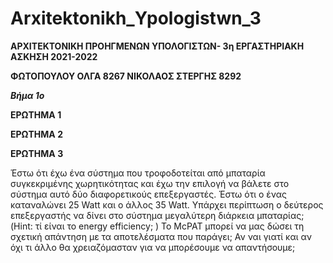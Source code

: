 # Arxitektonikh_Ypologistwn_3

**ΑΡΧΙΤΕΚΤΟΝΙΚΗ ΠΡΟΗΓΜΕΝΩΝ ΥΠΟΛΟΓΙΣΤΩΝ- 3η ΕΡΓΑΣΤΗΡΙΑΚΗ ΑΣΚΗΣΗ 2021-2022**

**ΦΩΤΟΠΟΥΛΟΥ ΟΛΓΑ 8267 ΝΙΚΟΛΑΟΣ ΣΤΕΡΓΗΣ 8292**

_**Βήμα 1ο**_

**ΕΡΩΤΗΜΑ 1**

**ΕΡΩΤΗΜΑ 2**

**ΕΡΩΤΗΜΑ 3**

Έστω ότι έχω ένα σύστημα που τροφοδοτείται από μπαταρία συγκεκριμένης χωρητικότητας και έχω την επιλογή να βάλετε στο σύστημα αυτό δύο διαφορετικούς επεξεργαστές. 
Έστω ότι ο ένας καταναλώνει 25 Watt και ο άλλος 35 Watt. 
Υπάρχει περίπτωση ο δεύτερος επεξεργαστής να δίνει στο σύστημα μεγαλύτερη διάρκεια μπαταρίας; (Hint: τί είναι το energy efficiency; ) To ΜcPAT
μπορεί να μας δώσει τη σχετική απάντηση με τα αποτελέσματα που παράγει; Αν ναι γιατί και αν όχι τι άλλο θα χρειαζόμασταν για να μπορέσουμε να απαντήσουμε;





